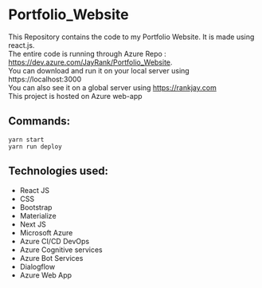 # Portfolio_Website
This Repository contains the code to my Portfolio Website. It is made using react.js. <br>
The entire code is running through Azure Repo : https://dev.azure.com/JayRank/Portfolio_Website. <br>
You can download and run it on your local server using https://localhost:3000 <br>
You can also see it on a global server using https://rankjay.com <br>
This project is hosted on Azure web-app

## Commands:
```
yarn start
yarn run deploy
```

## Technologies used:
- React JS
- CSS
- Bootstrap
- Materialize
- Next JS
- Microsoft Azure
- Azure CI/CD DevOps
- Azure Cognitive services
- Azure Bot Services
- Dialogflow
- Azure Web App
